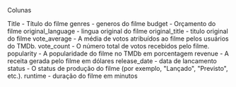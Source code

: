 Colunas 

Title - Título do filme
genres - generos do filme
budget - Orçamento do filme
original_language - lingua original do filme
original_title - titulo original do filme
vote_average - A média de votos atribuídos ao filme pelos usuários do TMDb.
vote_count - O número total de votos recebidos pelo filme.
popularity - A popularidade do filme no TMDb em porcentagem
revenue - A receita gerada pelo filme em dólares
release_date - data de lancamento
status - O status de produção do filme (por exemplo, "Lançado", "Previsto", etc.).
runtime - duração do filme em minutos

